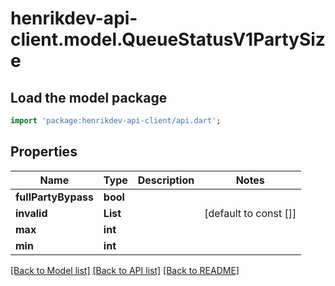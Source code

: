 # henrikdev-api-client.model.QueueStatusV1PartySize

## Load the model package
```dart
import 'package:henrikdev-api-client/api.dart';
```

## Properties
Name | Type | Description | Notes
------------ | ------------- | ------------- | -------------
**fullPartyBypass** | **bool** |  | 
**invalid** | **List<int>** |  | [default to const []]
**max** | **int** |  | 
**min** | **int** |  | 

[[Back to Model list]](../README.md#documentation-for-models) [[Back to API list]](../README.md#documentation-for-api-endpoints) [[Back to README]](../README.md)


